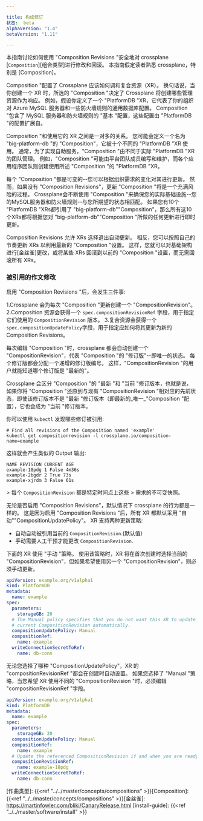 ```yaml
---

title: 构成修订
状态:  beta
alphaVersion: "1.4"
betaVersion: "1.11"

---
```


本指南讨论如何使用 "Composition Revisions "安全地对 crossplane [`Composition`][组合类型]进行修改和回滚。 本指南假定读者熟悉 crossplane，特别是 [Composition]。

Composition "配置了 Crossplane 应该如何调和复合资源（XR）。 换句话说，当你创建一个 XR 时，所选的 "Composition "决定了 Crossplane 将创建哪些管理资源作为响应。 例如，假设你定义了一个 "PlatformDB "XR，它代表了你的组织对 Azure MySQL 服务器和一些防火墙规则的通用数据库配置。 Composition "包含了 MySQL 服务器和防火墙规则的 "基本 "配置，这些配置由 "PlatformDB "的配置扩展自。

Composition "和使用它的 XR 之间是一对多的关系。 您可能会定义一个名为 "big-platform-db "的 "Composition"，它被十个不同的 "PlatformDB "XR 使用。 通常，为了实现自助服务，"Composition "由不同于实际 "PlatformDB "XR 的团队管理。 例如，"Composition "可能由平台团队成员编写和维护，而各个应用程序团队则创建使用所述 "Composition "的 "PlatformDB "XR。

每个 "Composition "都是可变的--您可以根据组织需求的变化对其进行更新。 然而，如果没有 "Composition Revisions"，更新 "Composition "将是一个充满风险的过程。 Crossplane会不断使用 "Composition "来确保您的实际基础设施--您的MySQL服务器和防火墙规则--与您所期望的状态相匹配。 如果您有10个 "PlatformDB "XRs都引用了 "big-platform-db""Composition"，那么所有这10个XRs都将根据您对 "big-platform-db""Composition "所做的任何更新进行即时更新。

Composition Revisions 允许 XRs 选择退出自动更新。 相反，您可以按照自己的节奏更新 XRs 以利用最新的 "Composition "设置。 这样，您就可以对基础架构进行[金丝雀]更改，或将某些 XRs 回滚到以前的 "Composition "设置，而无需回滚所有 XRs。

### 被引用的作文修改

启用 "Composition Revisions "后，会发生三件事: 

1.Crossplane 会为每次 "Composition "更新创建一个 "CompositionRevision"。
2.Composition 资源会获得一个 `spec.compositionRevisionRef` 字段，用于指定它们使用的 `CompositionRevision` 版本。
3.复合资源会获得一个`spec.compositionUpdatePolicy`字段，用于指定应如何将其更新为新的 Composition Revisions。

每次编辑 "Composition "时，crossplane 都会自动创建一个 "CompositionRevision"，代表 "Composition "的 "修订版"--即唯一的状态。 每个修订版都会分配一个递增的修订版编号。 这样，"CompositionRevision "的用户就能知道哪个修订版是 "最新的"。

Crossplane 会区分 "Composition "的 "最新 "和 "当前 "修订版本，也就是说，如果你将 "Composition "还原到与现有 "CompositionRevision "相对应的先前状态，即使该修订版本不是 "最新 "修订版本（即最新的_唯一_"Composition "配置），它也会成为 "当前 "修订版本。

你可以使用 `kubectl` 发现哪些修订被引用: 

```console
# Find all revisions of the Composition named 'example'
kubectl get compositionrevision -l crossplane.io/composition-name=example
```

这样就会产生类似的 Output 输出: 

```console
NAME REVISION CURRENT AGE
example-18pdg 1 False 4m36s
example-2bgdr 2 True 73s
example-xjrdm 3 False 61s
```

&gt; 每个 `CompositionRevision` 都是特定时间点上这些 &gt; 需求的不可变快照。

无论是否启用 "Composition Revisions"，默认情况下 crossplane 的行为都是一样的。 这是因为启用 "Composition Revisions "后，所有 XR 都默认采用 "自动""CompositionUpdatePolicy"。 XR 支持两种更新策略: 

* 自动自动被引用当前的 `CompositionRevision`.(默认值）
* 手动需要人工干预才能更改 `CompositionRevision`.

下面的 XR 使用 "手动 "策略。 使用该策略时，XR 将在首次创建时选择当前的 "CompositionRevision"，但如果希望使用另一个 "CompositionRevision"，则必须手动更新。

```yaml
apiVersion: example.org/v1alpha1
kind: PlatformDB
metadata:
  name: example
spec:
  parameters:
    storageGB: 20
  # The Manual policy specifies that you do not want this XR to update to the
  # current CompositionRevision automatically.
  compositionUpdatePolicy: Manual
  compositionRef:
    name: example
  writeConnectionSecretToRef:
    name: db-conn
```

无论您选择了哪种 "CompositionUpdatePolicy"，XR 的 "compositionRevisionRef "都会在创建时自动设置。 如果您选择了 "Manual "策略，当您希望 XR 使用不同的 "CompositionRevision "时，必须编辑 "compositionRevisionRef "字段。

```yaml
apiVersion: example.org/v1alpha1
kind: PlatformDB
metadata:
  name: example
spec:
  parameters:
    storageGB: 20
  compositionUpdatePolicy: Manual
  compositionRef:
    name: example
  # Update the referenced CompositionRevision if and when you are ready.
  compositionRevisionRef:
    name: example-18pdg
  writeConnectionSecretToRef:
    name: db-conn
```

[作曲类型]:  {{<ref "../../master/concepts/compositions" >}}[Composition]:  {{<ref "../../master/concepts/compositions" >}}[金丝雀]:  https://martinfowler.com/bliki/CanaryRelease.html [install-guide]:  {{<ref "../../master/software/install" >}}